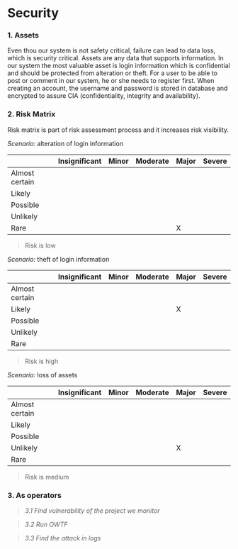# Security

### 1. Assets

Even thou our system is not safety critical, failure can lead to data
loss, which is security critical. Assets are any data that supports
information. In our system the most valuable asset is login information
which is confidential and should be protected from alteration or theft.
For a user to be able to post or comment in our system, he or she needs
to register first. When creating an account, the username and password
is stored in database and encrypted to assure CIA (confidentiality,
integrity and availability).

### 2. Risk Matrix

Risk matrix is part of risk assessment process and it increases risk
visibility.

_Scenario:_ alteration of login information

|   |Insignificant   |Minor   |Moderate   |Major   |Severe   |
|---|---|---|---|---|---|
|Almost certain   |   |   |   |   |   |
|Likely   |   |   |   |   |   |
|Possible   |   |   |   |   |   |
|Unlikely   |   |   |   |   |   |
|Rare   |   |   |   |X   |   |

> Risk is low

_Scenario:_ theft of login information

|   |Insignificant   |Minor   |Moderate   |Major   |Severe   |
|---|---|---|---|---|---|
|Almost certain   |   |   |   |   |   |
|Likely   |   |   |   |X   |   |
|Possible   |   |   |   |   |   |
|Unlikely   |   |   |   |   |   |
|Rare   |   |   |   |   |   |

> Risk is high

_Scenario:_ loss of assets

|   |Insignificant   |Minor   |Moderate   |Major   |Severe   |
|---|---|---|---|---|---|
|Almost certain   |   |   |   |   |   |
|Likely   |   |   |   |   |   |
|Possible   |   |   |   |   |   |
|Unlikely   |   |   |   |X   |   |
|Rare   |   |   |   |   |   |

> Risk is medium

### 3. As operators


>    _3.1 Find vulnerability of the project we monitor_

>    _3.2 Run OWTF_

>    _3.3 Find the attack in logs_
